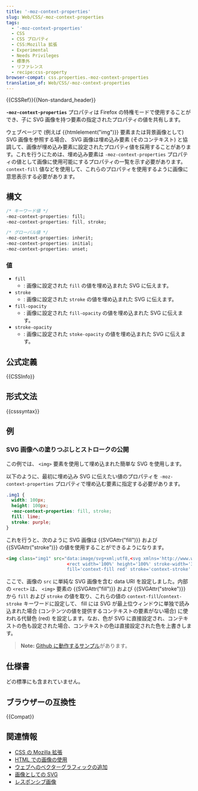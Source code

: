 ```yaml
---
title: '-moz-context-properties'
slug: Web/CSS/-moz-context-properties
tags:
  - '-moz-context-properties'
  - CSS
  - CSS プロパティ
  - CSS:Mozilla 拡張
  - Experimental
  - Needs Privileges
  - 標準外
  - リファレンス
  - recipe:css-property
browser-compat: css.properties.-moz-context-properties
translation_of: Web/CSS/-moz-context-properties
---
```

{{CSSRef}}{{Non-standard_header}}

**`-moz-context-properties`** プロパティは Firefox の特権モードで使用することができ、子に SVG 画像を持つ要素の指定されたプロパティの値を共有します。

ウェブページで (例えば {{htmlelement("img")}} 要素または背景画像として) SVG 画像を参照する場合、 SVG 画像は埋め込み要素 (そのコンテキスト) と協調して、画像が埋め込み要素に設定されたプロパティ値を採用することがあります。これを行うにためは、埋め込み要素は `-moz-context-properties` プロパティの値として画像に使用可能にするプロパティの一覧を示す必要があります。 `context-fill` 値などを使用して、これらのプロパティを使用するように画像に意思表示する必要があります。

## 構文

```css
/* キーワード値 */
-moz-context-properties: fill;
-moz-context-properties: fill, stroke;

/* グローバル値 */
-moz-context-properties: inherit;
-moz-context-properties: initial;
-moz-context-properties: unset;
```

### 値

- `fill`
  - : 画像に設定された `fill` の値を埋め込まれた SVG に伝えます。
- `stroke`
  - : 画像に設定された `stroke` の値を埋め込まれた SVG に伝えます。
- `fill-opacity`
  - : 画像に設定された `fill-opacity` の値を埋め込まれた SVG に伝えます。
- `stroke-opacity`
  - : 画像に設定された `stoke-opacity` の値を埋め込まれた SVG に伝えます。

## 公式定義

{{CSSInfo}}

## 形式文法

{{csssyntax}}

## 例

### SVG 画像への塗りつぶしとストロークの公開

この例では、 `<img>` 要素を使用して埋め込まれた簡単な SVG を使用します。

以下のように、最初に埋め込み SVG に伝えたい値のプロパティを `-moz-context-properties` プロパティで埋め込む要素に指定する必要があります。

```css
.img1 {
  width: 100px;
  height: 100px;
  -moz-context-properties: fill, stroke;
  fill: lime;
  stroke: purple;
}
```

これを行うと、次のように SVG 画像は {{SVGAttr("fill")}} および {{SVGAttr("stroke")}} の値を使用することができるようになります。

```html
<img class="img1" src="data:image/svg+xml;utf8,<svg xmlns='http://www.w3.org/2000/svg'>
                       <rect width='100%' height='100%' stroke-width='30px'
                       fill='context-fill red' stroke='context-stroke' fill-opacity='0.5'/></svg>">
```

ここで、画像の `src` に単純な SVG 画像を含む data URI を設定しました。内部の `<rect>` は、 `<img>` 要素の {{SVGAttr("fill")}} および {{SVGAttr("stroke")}} から `fill` および `stroke` の値を取り、これらの値の `context-fill`/`context-stroke` キーワードに設定して、 fill には SVG が最上位ウィンドウに単独で読み込まれた場合 (コンテンツの値を提供するコンテキストの要素がない場合) に使われる代替色 (red) を設定します。なお、色が SVG に直接設定され、コンテキストの色も設定された場合、コンテキストの色は直接設定された色を上書きします。

> **Note:** [Github に動作するサンプル](https://mdn.github.io/css-examples/moz-context-properties/)があります。

## 仕様書

どの標準にも含まれていません。

## ブラウザーの互換性

{{Compat}}

## 関連情報

- [CSS の Mozilla 拡張](/ja/docs/Web/CSS/Mozilla_Extensions)
- [HTML での画像の使用](/ja/docs/Web/Media/images)
- [ウェブへのベクターグラフィックの追加](/ja/docs/Learn/HTML/Multimedia_and_embedding/Adding_vector_graphics_to_the_Web)
- [画像としての SVG](/ja/docs/Web/SVG/SVG_as_an_Image)
- [レスポンシブ画像](/ja/docs/Learn/HTML/Multimedia_and_embedding/Responsive_images)
